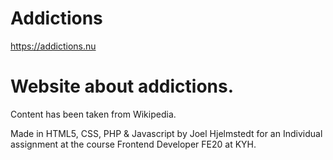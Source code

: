 # Addictions
https://addictions.nu
# Website about addictions.

Content has been taken from Wikipedia.

Made in HTML5, CSS, PHP & Javascript by Joel Hjelmstedt for an Individual assignment at the course Frontend Developer FE20 at KYH. 
